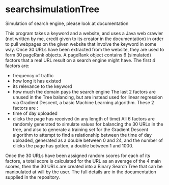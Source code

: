 # searchsimulationTree
Simulation of search engine, please look at documentation

This program takes a keyword and a website, and uses a Java web crawler (not written by me, credit given to its creator in
the documentation) in order to pull webpages on the given website that involve the keyword in some way. Once 30 URLs have been
extracted from the website, they are used to form 30 pageRank objects.
A pageRank object contains 6 (simulated) factors that a real URL result on a search engine might have. The first 4 factors are:
- frequency of traffic
- how long it has existed
- its relevance to the keyword
- how much the domain pays the search engine
The last 2 factors are unused in the Tree balancing, but are instead used for linear regression via Gradient Descent, a basic 
Machine Learning algorithm. These 2 factors are :
- time of day uploaded
- clicks the page has received (in any length of time)
All 6 factors are randomly generated to simulate values for balancing the 30 URLs in the tree, and also to generate a training set
for the Gradient Descent algorithm to attempt to find a relationship between the time of day uploaded, generated as a double between
0 and 24, and the number of clicks the page has gotten, a double between 1 and 1000.

Once the 30 URLs have been assigned random scores for each of its factors, a total score is calculated for the URL as an average
of the 4 main scores, then the 30 URLs are created into a Binary Search Tree that can be manipulated at will by the user. The full
details are in the documentation supplied in the repository.
